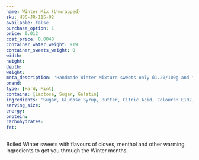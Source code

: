 ```yaml
---
name: Winter Mix (Unwrapped)
sku: HBG-JR-115-02
available: false
purchase_option: 1
price: 0.012
cost_price: 0.0048
container_water_weight: 919
container_sweets_weight: 0
width: 
height: 
depth: 
weight: 
meta_description: 'Handmade Winter Mixture sweets only ú1.20/100g and more at Humbugs Confectionery Store. Specialists in satisfying your sweet tooth!'
brand: 
type: [Hard, Mint]
contains: [Lactose, Sugar, Gelatin]
ingredients: 'Sugar, Glucose Syrup, Butter, Citric Acid, Colours: E102, E110, E122, E129, E133, E142, E150D, E155'
serving_size: 
energy: 
protein: 
carbohydrates: 
fat: 
---
```

Boiled Winter sweets with flavours of cloves, menthol and other warming ingredients to get you through the Winter months.